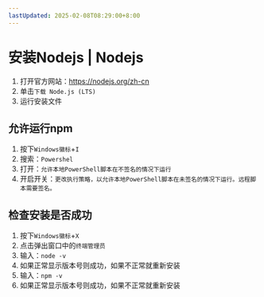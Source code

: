 ```yaml
---
lastUpdated: 2025-02-08T08:29:00+8:00
---
```


# 安装Nodejs | Nodejs

1. 打开官方网站：<https://nodejs.org/zh-cn>
2. 单击```下载 Node.js (LTS)```
3. 运行安装文件

## 允许运行npm

1. 按下```Windows徽标```+```I```
2. 搜索：```Powershel```
3. 打开：```允许本地PowerShell脚本在不签名的情况下运行```
4. 开启开关：```更改执行策略，以允许本地PowerShell脚本在未签名的情况下运行。远程脚本需要签名。```

## 检查安装是否成功

1. 按下```Windows徽标```+```X```
2. 点击弹出窗口中的```终端管理员```
3. 输入：```node -v```
4. 如果正常显示版本号则成功，如果不正常就重新安装
5. 输入：```npm -v```
6. 如果正常显示版本号则成功，如果不正常就重新安装
